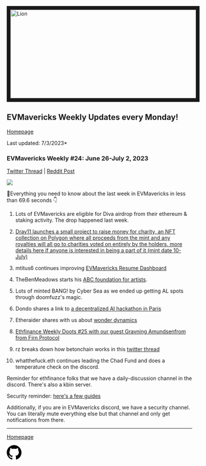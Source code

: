 <meta name="viewport" content="width=device-width,initial-scale=1">
<link rel="stylesheet" href="https://etheralpha.github.io/readme-themes/deep-blue.css">
    
<a href="https://looksrare.org/collections/0x7dDAA898D33D7aB252Ea5F89f96717c47B2fEE6e#items" target="_blank">
    <svg height="40" width="40" aria-hidden="true" viewBox="0 0 16 16" version="1.1" width="32" data-view-component="true" class="octicon octicon-mark-github v-align-left">
      <img src="https://i.imgur.com/XnxhIpb.png" 
alt="Lion" width="640" height="240" border=10" />
</a>    
                                            
                                             
## EVMavericks Weekly Updates every Monday!
[Homepage](https://evmavericks-weekly.netlify.app)

Last updated: 7/3/2023*
                                        
### EVMavericks Weekly #24: June 26-July 2, 2023
                                              
[Twitter Thread](https://twitter.com/696_eth/status/1675925841572945920) | [Reddit Post](https://www.reddit.com/r/ethfinance/comments/14p9enj/daily_general_discussion_july_3_2023/jqj6o1p/)
                                              
![](https://i.imgur.com/txytAC4.png)
                                            
🦁Everything you need to know about the last week in EVMavericks in less than 69.6 seconds 👇

1. Lots of EVMavericks are eligible for Diva airdrop from their ethereum & staking activity. The drop happened last week. 

2. [Dray11 launches a small project to raise money for charity, an NFT collection on Polygon where all proceeds from the mint and any royalties will all go to charities voted on entirely by the holders, more details here if anyone is interested in being a part of it (mint date 10- July)](https://twitter.com/DuckxPop/status/1674048123243560960?t=cM9aYYKyLCR7N4k3WIyAeQ&s=19)

3. mtitus6 continues improving [EVMavericks Resume Dashboard](https://dune.com/mtitus6/EVMavericks-Resume) 

4. TheBenMeadows starts his [ABC foundation for artists](https://twitter.com/TheBenMeadows/status/1674177946343575552). 

5. Lots of minted BANG! by Cyber Sea as we ended up getting AL spots through doomfuzz's magic.

6. Dondo shares a link to [a decentralized AI hackathon in Paris](https://www.augmenthack.xyz/)

7. Etheraider shares with us about [wonder dynamics](https://app.wonderdynamics.com/)

8. [Ethfinance Weekly Doots #25 with our guest Gravning Amundsenfrom from Firn Protocol](https://www.youtube.com/watch?v=Z0Jyor_MyFk&ab_channel=EVMavericks-Ethfinance)

9. rz breaks down how betonchain works in this [twitter thread](https://twitter.com/Betonchaingg/status/1674834749012180992)

10. whatthefuck.eth continues leading the Chad Fund and does a temperature check on the discord.

Reminder for ethfinance folks that we have a daily-discussion channel in the discord. There's also a kbin server.

Security reminder: [here's a few guides](https://i.imgur.com/a/DSvQrXs.png)

Additionally, if you are in EVMavericks discord, we have a security channel. You can literally mute everything else but that channel and only get notifications from there.



---
                                              
[Homepage](https://evmavericks-weekly.netlify.app)

    
<a id="github-link" href="https://github.com/etheralpha/evm-updates/" target="_blank">
  <svg height="40" width="40" aria-hidden="true" viewBox="0 0 16 16" version="1.1" width="32" data-view-component="true" class="octicon octicon-mark-github v-align-middle">
      <path fill-rule="evenodd" d="M8 0C3.58 0 0 3.58 0 8c0 3.54 2.29 6.53 5.47 7.59.4.07.55-.17.55-.38 0-.19-.01-.82-.01-1.49-2.01.37-2.53-.49-2.69-.94-.09-.23-.48-.94-.82-1.13-.28-.15-.68-.52-.01-.53.63-.01 1.08.58 1.23.82.72 1.21 1.87.87 2.33.66.07-.52.28-.87.51-1.07-1.78-.2-3.64-.89-3.64-3.95 0-.87.31-1.59.82-2.15-.08-.2-.36-1.02.08-2.12 0 0 .67-.21 2.2.82.64-.18 1.32-.27 2-.27.68 0 1.36.09 2 .27 1.53-1.04 2.2-.82 2.2-.82.44 1.1.16 1.92.08 2.12.51.56.82 1.27.82 2.15 0 3.07-1.87 3.75-3.65 3.95.29.25.54.73.54 1.48 0 1.07-.01 1.93-.01 2.2 0 .21.15.46.55.38A8.013 8.013 0 0016 8c0-4.42-3.58-8-8-8z"></path>
  </svg>
</a>




